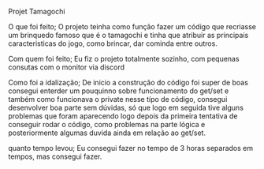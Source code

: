 Projet Tamagochi

O que foi feito; O projeto teinha como função fazer um código que recriasse um brinquedo famoso que é o tamagochi e tinha que atribuir as principais caracteristicas do jogo, como brincar, dar cominda entre outros.

Com quem foi feito; Eu fiz o projeto totalmente sozinho, com pequenas consutas com o monitor via discord

Como foi a idalização; De inicio a construção do código foi super de boas consegui enterder um pouquinno sobre funcionamento do get/set e também como funcionava o private nesse típo de código, consegui desenvolver boa parte sem dúvidas, só que logo em seguida tive alguns problemas que foram aparecendo logo depois da primeira tentativa de conseguir rodar o código, como problemas na parte lógica e posteriormente algumas duvida ainda em relação ao get/set.

quanto tempo levou; Eu consegui fazer no tempo de 3 horas separados em tempos, mas consegui fazer.
